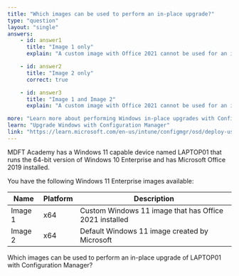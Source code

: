 ```yaml
---
title: "Which images can be used to perform an in-place upgrade?"
type: "question"
layout: "single"
answers:
    - id: answer1
      title: "Image 1 only"
      explain: "A custom image with Office 2021 cannot be used for an in-place upgrade when Office 2019 is already installed."

    - id: answer2
      title: "Image 2 only"
      correct: true

    - id: answer3
      title: "Image 1 and Image 2"
      explain: "A custom image with Office 2021 cannot be used for an in-place upgrade when Office 2019 is already installed."

more: "Learn more about performing Windows in-place upgrades with Configuration Manager"
learn: "Upgrade Windows with Configuration Manager"
link: "https://learn.microsoft.com/en-us/intune/configmgr/osd/deploy-use/upgrade-windows-to-the-latest-version?utm_source=chatgpt.com"
---
```

MDFT Academy has a Windows 11 capable device named LAPTOP01 that runs the 64-bit version of Windows 10 Enterprise and has Microsoft Office 2019 installed.

You have the following Windows 11 Enterprise images available:

| Name     | Platform | Description                                |
|----------|----------|--------------------------------------------|
| Image 1  | x64      | Custom Windows 11 image that has Office 2021 installed |
| Image 2  | x64      | Default Windows 11 image created by Microsoft |

Which images can be used to perform an in-place upgrade of LAPTOP01 with Configuration Manager?
